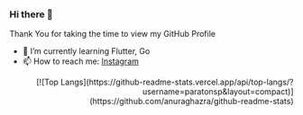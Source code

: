 ### Hi there 👋

Thank You for taking the time to view my GitHub Profile
- 🌱 I’m currently learning Flutter, Go
- 📫 How to reach me: <a href="https://instagram.com/paratonsp/" target="blank">Instagram</a>

<div align="right">
[![Top Langs](https://github-readme-stats.vercel.app/api/top-langs/?username=paratonsp&layout=compact)](https://github.com/anuraghazra/github-readme-stats)
</div>
